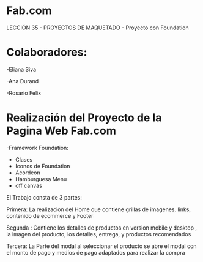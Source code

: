 # Fab.com
LECCIÓN 35 - PROYECTOS DE MAQUETADO - Proyecto con Foundation

# Colaboradores:

-Eliana Siva

-Ana Durand

-Rosario Felix

# Realización del Proyecto de la Pagina Web Fab.com

-Framework Foundation:

 * Clases
 * Iconos de Foundation
 * Acordeon
 * Hamburguesa Menu
 * off canvas
 
 El Trabajo consta de 3 partes:
 
 Primera: La realizacion del Home que contiene grillas de imagenes, links, contenido de ecommerce y Footer
 
 Segunda : Contiene los detalles de productos en version mobile y desktop , la imagen del producto, los detalles, entrega, y productos recomendados
 
 Tercera: La Parte del modal al seleccionar el producto se abre el modal con el monto de pago y medios de pago adaptados para realizar la compra

